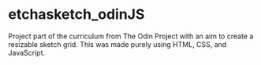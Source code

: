 # etchasketch_odinJS

Project part of the curriculum from The Odin Project with an aim to create a resizable sketch grid.
This was made purely using HTML, CSS, and JavaScript.